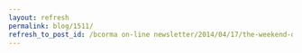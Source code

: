 ```yaml
---
layout: refresh
permalink: blog/1511/
refresh_to_post_id: /bcorma on-line newsletter/2014/04/17/the-weekend-of-april-26th-is-bcormas-dirt-bike-school-clinic-and-sodbc-trail-ride-weekend-at-ok-falls-north-of-osoyoos-bc
---
```

